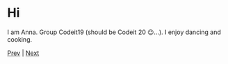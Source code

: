 # Hi

 I am Anna. Group Codeit19 (should be Codeit 20 :wink:...). I enjoy dancing and cooking. 








 [Prev](Gelila.md) | [Next](.md)